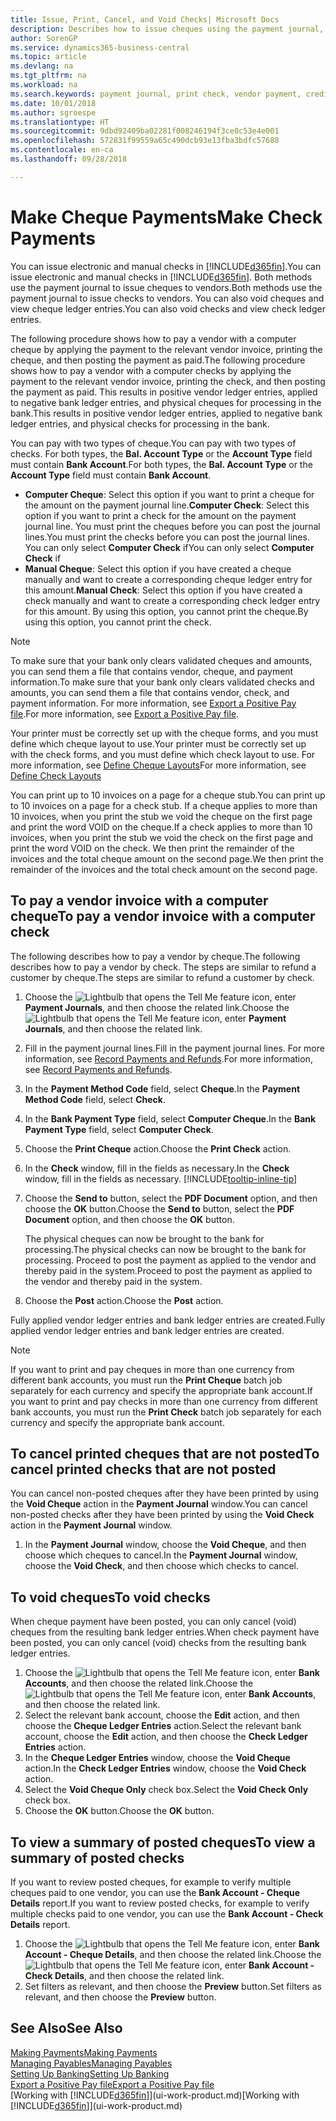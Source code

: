 ```yaml
---
title: Issue, Print, Cancel, and Void Checks| Microsoft Docs
description: Describes how to issue cheques using the payment journal, print cheques, and void or view cheque ledger entries in Business Central.
author: SorenGP
ms.service: dynamics365-business-central
ms.topic: article
ms.devlang: na
ms.tgt_pltfrm: na
ms.workload: na
ms.search.keywords: payment journal, print check, vendor payment, creditor, debt, balance due, AP
ms.date: 10/01/2018
ms.author: sgroespe
ms.translationtype: HT
ms.sourcegitcommit: 9dbd92409ba02281f008246194f3ce0c53e4e001
ms.openlocfilehash: 572831f99559a65c490dcb93e13fba3bdfc57688
ms.contentlocale: en-ca
ms.lasthandoff: 09/28/2018

---
```

# <a name="make-check-payments"></a><span data-ttu-id="ddc5c-103">Make Cheque Payments</span><span class="sxs-lookup"><span data-stu-id="ddc5c-103">Make Check Payments</span></span>
<span data-ttu-id="ddc5c-104">You can issue electronic and manual checks in [!INCLUDE[d365fin](includes/d365fin_md.md)].</span><span class="sxs-lookup"><span data-stu-id="ddc5c-104">You can issue electronic and manual checks in [!INCLUDE[d365fin](includes/d365fin_md.md)].</span></span> <span data-ttu-id="ddc5c-105">Both methods use the payment journal to issue cheques to vendors.</span><span class="sxs-lookup"><span data-stu-id="ddc5c-105">Both methods use the payment journal to issue checks to vendors.</span></span> <span data-ttu-id="ddc5c-106">You can also void cheques and view cheque ledger entries.</span><span class="sxs-lookup"><span data-stu-id="ddc5c-106">You can also void checks and view check ledger entries.</span></span>

<span data-ttu-id="ddc5c-107">The following procedure shows how to pay a vendor with a computer cheque by applying the payment to the relevant vendor invoice, printing the cheque, and then posting the payment as paid.</span><span class="sxs-lookup"><span data-stu-id="ddc5c-107">The following procedure shows how to pay a vendor with a computer checks by applying the payment to the relevant vendor invoice, printing the check, and then posting the payment as paid.</span></span> <span data-ttu-id="ddc5c-108">This results in positive vendor ledger entries, applied to negative bank ledger entries, and physical cheques for processing in the bank.</span><span class="sxs-lookup"><span data-stu-id="ddc5c-108">This results in positive vendor ledger entries, applied to negative bank ledger entries, and physical checks for processing in the bank.</span></span>

<span data-ttu-id="ddc5c-109">You can pay with two types of cheque.</span><span class="sxs-lookup"><span data-stu-id="ddc5c-109">You can pay with two types of checks.</span></span> <span data-ttu-id="ddc5c-110">For both types, the **Bal. Account Type** or the **Account Type** field must contain **Bank Account**.</span><span class="sxs-lookup"><span data-stu-id="ddc5c-110">For both types, the **Bal. Account Type** or the **Account Type** field must contain **Bank Account**.</span></span>

- <span data-ttu-id="ddc5c-111">**Computer Cheque**: Select this option if you want to print a cheque for the amount on the payment journal line.</span><span class="sxs-lookup"><span data-stu-id="ddc5c-111">**Computer Check**: Select this option if you want to print a check for the amount on the payment journal line.</span></span> <span data-ttu-id="ddc5c-112">You must print the cheques before you can post the journal lines.</span><span class="sxs-lookup"><span data-stu-id="ddc5c-112">You must print the checks before you can post the journal lines.</span></span> <span data-ttu-id="ddc5c-113">You can only select **Computer Check** if</span><span class="sxs-lookup"><span data-stu-id="ddc5c-113">You can only select **Computer Check** if</span></span>
- <span data-ttu-id="ddc5c-114">**Manual Cheque**: Select this option if you have created a cheque manually and want to create a corresponding cheque ledger entry for this amount.</span><span class="sxs-lookup"><span data-stu-id="ddc5c-114">**Manual Check**: Select this option if you have created a check manually and want to create a corresponding check ledger entry for this amount.</span></span> <span data-ttu-id="ddc5c-115">By using this option, you cannot print the cheque.</span><span class="sxs-lookup"><span data-stu-id="ddc5c-115">By using this option, you cannot print the check.</span></span>

> [!NOTE]  
> <span data-ttu-id="ddc5c-116">To make sure that your bank only clears validated cheques and amounts, you can send them a file that contains vendor, cheque, and payment information.</span><span class="sxs-lookup"><span data-stu-id="ddc5c-116">To make sure that your bank only clears validated checks and amounts, you can send them a file that contains vendor, check, and payment information.</span></span> <span data-ttu-id="ddc5c-117">For more information, see [Export a Positive Pay file](finance-how-positive-pay.md).</span><span class="sxs-lookup"><span data-stu-id="ddc5c-117">For more information, see [Export a Positive Pay file](finance-how-positive-pay.md).</span></span>

<span data-ttu-id="ddc5c-118">Your printer must be correctly set up with the cheque forms, and you must define which cheque layout to use.</span><span class="sxs-lookup"><span data-stu-id="ddc5c-118">Your printer must be correctly set up with the check forms, and you must define which check layout to use.</span></span> <span data-ttu-id="ddc5c-119">For more information, see [Define Cheque Layouts](finance-how-define-check-layouts.md)</span><span class="sxs-lookup"><span data-stu-id="ddc5c-119">For more information, see [Define Check Layouts](finance-how-define-check-layouts.md)</span></span>

<span data-ttu-id="ddc5c-120">You can print up to 10 invoices on a page for a cheque stub.</span><span class="sxs-lookup"><span data-stu-id="ddc5c-120">You can print up to 10 invoices on a page for a check stub.</span></span> <span data-ttu-id="ddc5c-121">If a cheque applies to more than 10 invoices, when you print the stub we void the cheque on the first page and print the word VOID on the cheque.</span><span class="sxs-lookup"><span data-stu-id="ddc5c-121">If a check applies to more than 10 invoices, when you print the stub we void the check on the first page and print the word VOID on the check.</span></span> <span data-ttu-id="ddc5c-122">We then print the remainder of the invoices and the total cheque amount on the second page.</span><span class="sxs-lookup"><span data-stu-id="ddc5c-122">We then print the remainder of the invoices and the total check amount on the second page.</span></span> 

## <a name="to-pay-a-vendor-invoice-with-a-computer-check"></a><span data-ttu-id="ddc5c-123">To pay a vendor invoice with a computer cheque</span><span class="sxs-lookup"><span data-stu-id="ddc5c-123">To pay a vendor invoice with a computer check</span></span>
<span data-ttu-id="ddc5c-124">The following describes how to pay a vendor by cheque.</span><span class="sxs-lookup"><span data-stu-id="ddc5c-124">The following describes how to pay a vendor by check.</span></span> <span data-ttu-id="ddc5c-125">The steps are similar to refund a customer by cheque.</span><span class="sxs-lookup"><span data-stu-id="ddc5c-125">The steps are similar to refund a customer by check.</span></span>

1. <span data-ttu-id="ddc5c-126">Choose the ![Lightbulb that opens the Tell Me feature](media/ui-search/search_small.png "Tell me what you want to do") icon, enter **Payment Journals**, and then choose the related link.</span><span class="sxs-lookup"><span data-stu-id="ddc5c-126">Choose the ![Lightbulb that opens the Tell Me feature](media/ui-search/search_small.png "Tell me what you want to do") icon, enter **Payment Journals**, and then choose the related link.</span></span>
2. <span data-ttu-id="ddc5c-127">Fill in the payment journal lines.</span><span class="sxs-lookup"><span data-stu-id="ddc5c-127">Fill in the payment journal lines.</span></span> <span data-ttu-id="ddc5c-128">For more information, see [Record Payments and Refunds](payables-how-post-payments-refunds.md).</span><span class="sxs-lookup"><span data-stu-id="ddc5c-128">For more information, see [Record Payments and Refunds](payables-how-post-payments-refunds.md).</span></span>
3. <span data-ttu-id="ddc5c-129">In the **Payment Method Code** field, select **Cheque**.</span><span class="sxs-lookup"><span data-stu-id="ddc5c-129">In the **Payment Method Code** field, select **Check**.</span></span>
4. <span data-ttu-id="ddc5c-130">In the **Bank Payment Type** field, select **Computer Cheque**.</span><span class="sxs-lookup"><span data-stu-id="ddc5c-130">In the **Bank Payment Type** field, select **Computer Check**.</span></span>
5. <span data-ttu-id="ddc5c-131">Choose the **Print Cheque** action.</span><span class="sxs-lookup"><span data-stu-id="ddc5c-131">Choose the **Print Check** action.</span></span>
6. <span data-ttu-id="ddc5c-132">In the **Check** window, fill in the fields as necessary.</span><span class="sxs-lookup"><span data-stu-id="ddc5c-132">In the **Check** window, fill in the fields as necessary.</span></span> [!INCLUDE[tooltip-inline-tip](includes/tooltip-inline-tip_md.md)]
7. <span data-ttu-id="ddc5c-133">Choose the **Send to** button, select the **PDF Document** option, and then choose the **OK** button.</span><span class="sxs-lookup"><span data-stu-id="ddc5c-133">Choose the **Send to** button, select the **PDF Document** option, and then choose the **OK** button.</span></span>

    <span data-ttu-id="ddc5c-134">The physical cheques can now be brought to the bank for processing.</span><span class="sxs-lookup"><span data-stu-id="ddc5c-134">The physical checks can now be brought to the bank for processing.</span></span> <span data-ttu-id="ddc5c-135">Proceed to post the payment as applied to the vendor and thereby paid in the system.</span><span class="sxs-lookup"><span data-stu-id="ddc5c-135">Proceed to post the payment as applied to the vendor and thereby paid in the system.</span></span>
8. <span data-ttu-id="ddc5c-136">Choose the **Post** action.</span><span class="sxs-lookup"><span data-stu-id="ddc5c-136">Choose the **Post** action.</span></span>

<span data-ttu-id="ddc5c-137">Fully applied vendor ledger entries and bank ledger entries are created.</span><span class="sxs-lookup"><span data-stu-id="ddc5c-137">Fully applied vendor ledger entries and bank ledger entries are created.</span></span>

> [!NOTE]  
> <span data-ttu-id="ddc5c-138">If you want to print and pay cheques in more than one currency from different bank accounts, you must run the **Print Cheque** batch job separately for each currency and specify the appropriate bank account.</span><span class="sxs-lookup"><span data-stu-id="ddc5c-138">If you want to print and pay checks in more than one currency from different bank accounts, you must run the **Print Check** batch job separately for each currency and specify the appropriate bank account.</span></span>

## <a name="to-cancel-printed-checks-that-are-not-posted"></a><span data-ttu-id="ddc5c-139">To cancel printed cheques that are not posted</span><span class="sxs-lookup"><span data-stu-id="ddc5c-139">To cancel printed checks that are not posted</span></span>
<span data-ttu-id="ddc5c-140">You can cancel non-posted cheques after they have been printed by using the **Void Cheque** action in the **Payment Journal** window.</span><span class="sxs-lookup"><span data-stu-id="ddc5c-140">You can cancel non-posted checks after they have been printed by using the **Void Check** action in the **Payment Journal** window.</span></span>

1. <span data-ttu-id="ddc5c-141">In the **Payment Journal** window, choose the **Void Cheque**, and then choose which cheques to cancel.</span><span class="sxs-lookup"><span data-stu-id="ddc5c-141">In the **Payment Journal** window, choose the **Void Check**, and then choose which checks to cancel.</span></span>

## <a name="to-void-checks"></a><span data-ttu-id="ddc5c-142">To void cheques</span><span class="sxs-lookup"><span data-stu-id="ddc5c-142">To void checks</span></span>
<span data-ttu-id="ddc5c-143">When cheque payment have been posted, you can only cancel (void) cheques from the resulting bank ledger entries.</span><span class="sxs-lookup"><span data-stu-id="ddc5c-143">When check payment have been posted, you can only cancel (void) checks from the resulting bank ledger entries.</span></span>

1. <span data-ttu-id="ddc5c-144">Choose the ![Lightbulb that opens the Tell Me feature](media/ui-search/search_small.png "Tell me what you want to do") icon, enter **Bank Accounts**, and then choose the related link.</span><span class="sxs-lookup"><span data-stu-id="ddc5c-144">Choose the ![Lightbulb that opens the Tell Me feature](media/ui-search/search_small.png "Tell me what you want to do") icon, enter **Bank Accounts**, and then choose the related link.</span></span>
2. <span data-ttu-id="ddc5c-145">Select the relevant bank account, choose the **Edit** action, and then choose the **Cheque Ledger Entries** action.</span><span class="sxs-lookup"><span data-stu-id="ddc5c-145">Select the relevant bank account, choose the **Edit** action, and then choose the **Check Ledger Entries** action.</span></span>
3. <span data-ttu-id="ddc5c-146">In the **Cheque Ledger Entries** window, choose the **Void Cheque** action.</span><span class="sxs-lookup"><span data-stu-id="ddc5c-146">In the **Check Ledger Entries** window, choose the **Void Check** action.</span></span>
4. <span data-ttu-id="ddc5c-147">Select the **Void Cheque Only** check box.</span><span class="sxs-lookup"><span data-stu-id="ddc5c-147">Select the **Void Check Only** check box.</span></span>
5. <span data-ttu-id="ddc5c-148">Choose the **OK** button.</span><span class="sxs-lookup"><span data-stu-id="ddc5c-148">Choose the **OK** button.</span></span>

## <a name="to-view-a-summary-of-posted-checks"></a><span data-ttu-id="ddc5c-149">To view a summary of posted cheques</span><span class="sxs-lookup"><span data-stu-id="ddc5c-149">To view a summary of posted checks</span></span>
<span data-ttu-id="ddc5c-150">If you want to review posted cheques, for example to verify multiple cheques paid to one vendor, you can use the **Bank Account - Cheque Details** report.</span><span class="sxs-lookup"><span data-stu-id="ddc5c-150">If you want to review posted checks, for example to verify multiple checks paid to one vendor, you can use the **Bank Account - Check Details** report.</span></span>
1. <span data-ttu-id="ddc5c-151">Choose the ![Lightbulb that opens the Tell Me feature](media/ui-search/search_small.png "Tell me what you want to do") icon, enter **Bank Account - Cheque Details**, and then choose the related link.</span><span class="sxs-lookup"><span data-stu-id="ddc5c-151">Choose the ![Lightbulb that opens the Tell Me feature](media/ui-search/search_small.png "Tell me what you want to do") icon, enter **Bank Account - Check Details**, and then choose the related link.</span></span>
2. <span data-ttu-id="ddc5c-152">Set filters as relevant, and then choose the **Preview** button.</span><span class="sxs-lookup"><span data-stu-id="ddc5c-152">Set filters as relevant, and then choose the **Preview** button.</span></span>

## <a name="see-also"></a><span data-ttu-id="ddc5c-153">See Also</span><span class="sxs-lookup"><span data-stu-id="ddc5c-153">See Also</span></span>
[<span data-ttu-id="ddc5c-154">Making Payments</span><span class="sxs-lookup"><span data-stu-id="ddc5c-154">Making Payments</span></span>](payables-make-payments.md)  
[<span data-ttu-id="ddc5c-155">Managing Payables</span><span class="sxs-lookup"><span data-stu-id="ddc5c-155">Managing Payables</span></span>](payables-manage-payables.md)  
[<span data-ttu-id="ddc5c-156">Setting Up Banking</span><span class="sxs-lookup"><span data-stu-id="ddc5c-156">Setting Up Banking</span></span>](bank-setup-banking.md)  
[<span data-ttu-id="ddc5c-157">Export a Positive Pay file</span><span class="sxs-lookup"><span data-stu-id="ddc5c-157">Export a Positive Pay file</span></span>](finance-how-positive-pay.md)  
<span data-ttu-id="ddc5c-158">[Working with [!INCLUDE[d365fin](includes/d365fin_md.md)]](ui-work-product.md)</span><span class="sxs-lookup"><span data-stu-id="ddc5c-158">[Working with [!INCLUDE[d365fin](includes/d365fin_md.md)]](ui-work-product.md)</span></span>  

